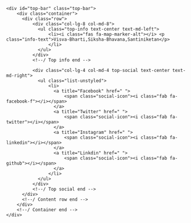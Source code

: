     <div id="top-bar" class="top-bar">
        <div class="container">
          <div class="row">
              <div class="col-lg-8 col-md-8">
                <ul class="top-info text-center text-md-left">
                    <li><i class="fas fa-map-marker-alt"></i> <p class="info-text">Visva-Bharti,Siksha-Bhavana,Santiniketan</p>
                    </li>
                </ul>
              </div>
              <!--/ Top info end -->
  
              <div class="col-lg-4 col-md-4 top-social text-center text-md-right">
                <ul class="list-unstyled">
                    <li>
                      <a title="Facebook" href=" ">
                          <span class="social-icon"><i class="fab fa-facebook-f"></i></span>
                      </a>
                      <a title="Twitter" href=" ">
                          <span class="social-icon"><i class="fab fa-twitter"></i></span>
                      </a>
                      <a title="Instagram" href=" ">
                          <span class="social-icon"><i class="fab fa-linkedin"></i></span>
                      </a>
                      <a title="Linkdin" href=" ">
                          <span class="social-icon"><i class="fab fa-github"></i></span>
                      </a>
                    </li>
                </ul>
              </div>
              <!--/ Top social end -->
          </div>
          <!--/ Content row end -->
        </div>
        <!--/ Container end -->
    </div>